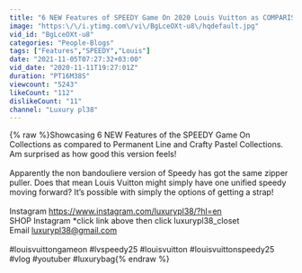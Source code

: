 ```yaml
---
title: "6 NEW Features of SPEEDY Game On 2020 Louis Vuitton as COMPARISONS to Permanent Line & Crafty Pastel"
image: "https:\/\/i.ytimg.com\/vi\/BgLceOXt-u8\/hqdefault.jpg"
vid_id: "BgLceOXt-u8"
categories: "People-Blogs"
tags: ["Features","SPEEDY","Louis"]
date: "2021-11-05T07:27:32+03:00"
vid_date: "2020-11-11T19:27:01Z"
duration: "PT16M38S"
viewcount: "5243"
likeCount: "112"
dislikeCount: "11"
channel: "Luxury pl38"
---
```

{% raw %}Showcasing 6 NEW Features of the SPEEDY Game On Collections as compared to Permanent Line and Crafty Pastel Collections. Am surprised as how good this version feels!<br /><br />Apparently the non bandouliere version of Speedy has got the same zipper puller. Does that mean Louis Vuitton might simply have one unified speedy moving forward? It’s possible with simply the options of getting a strap!<br /><br />Instagram <a rel="nofollow" target="blank" href="https://www.instagram.com/luxurypl38/?hl=en">https://www.instagram.com/luxurypl38/?hl=en</a><br />SHOP Instagram *click link above then click luxurypl38_closet <br />Email luxurypl38@gmail.com<br /><br />#louisvuittongameon #lvspeedy25 #louisvuitton #louisvuittonspeedy25 #vlog #youtuber #luxurybag{% endraw %}
